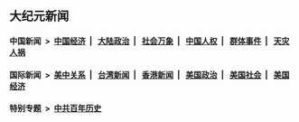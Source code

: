 ## 大纪元新闻

#### 中国新闻 &nbsp;>&nbsp; [中国经济](indexes/ncid283/README.md?07231245) &nbsp;| &nbsp; [大陆政治](indexes/ncid277/README.md?07231245) &nbsp;| &nbsp; [社会万象](indexes/ncid282/README.md?07231245) &nbsp;| &nbsp; [中国人权](indexes/ncid278/README.md?07231245) &nbsp;| &nbsp; [群体事件](indexes/ncid279/README.md?07231245) &nbsp;| &nbsp; [天灾人祸](indexes/ncid280/README.md?07231245)

#### 国际新闻 &nbsp;>&nbsp; [美中关系](indexes/nf1412576/README.md?07231245) &nbsp;| &nbsp; [台湾新闻](indexes/ncid1349361/README.md?07231245) &nbsp;| &nbsp; [香港新闻](indexes/ncid1349362/README.md?07231245) &nbsp;| &nbsp; [美国政治](indexes/ncid1078159/README.md?07231245) &nbsp;| &nbsp; [美国社会](indexes/ncid1078160/README.md?07231245) &nbsp;| &nbsp; [美国经济](indexes/ncid1078158/README.md?07231245)

#### 特别专题 &nbsp;>&nbsp; [中共百年历史](https://github.com/epoch-news/epoch-special/blob/master/README.md?07231245)  
